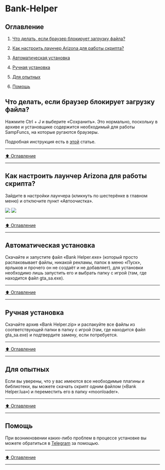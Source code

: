 # Bank-Helper

## Оглавление

1. [Что делать, если браузер блокирует загрузку файла?](#что-делать-если-браузер-блокирует-загрузку-файла)
2. [Как настроить лаунчер Arizona для работы скрипта?](#как-настроить-лаунчер-arizona-для-работы-скрипта)

3. [Автоматическая установка](#автоматическая-установка)

4. [Ручная установка](#ручная-установка)

5. [Для опытных](#для-опытных)

6. [Помощь](#помощь)

## Что делать, если браузер блокирует загрузку файла?
Нажмите Ctrl + J и выберите «Сохранить». Это нормально, поскольку в архиве и установщике содержится необходимый для работы SampFuncs, на которые ругаются браузеры.

Подробная инструкция есть в [этой](https://soft-setup.ru/razreshit-skachivanie-fajla-kotoryj-google-chrome-blokiruet/) статье.
____
[:arrow_up: Оглавление](#оглавление) 
____
## Как настроить лаунчер Arizona для работы скрипта?
Зайдите в настройки лаунчера (кликнуть по шестерёнке в главном меню) и отключите пункт «Автоочистка».

![](https://i.imgur.com/HCC1eId.png)
![](https://i.imgur.com/V0mb2ez.png)
____
[:arrow_up: Оглавление](#оглавление) 
____
## Автоматическая установка
Скачайте и запустите файл «Bank Helper.exe» (который просто распаковывает файлы, никакой рекламы, папок в меню «Пуск», ярлыков и прочего он не создаёт и не добавляет), для установки необходимо лишь запустить его и выбрать папку с игрой (там, где находится файл gta_sa.exe).
____
[:arrow_up: Оглавление](#оглавление) 
____
## Ручная установка
Скачайте архив «Bank Helper.zip» и распакуйте все файлы из соответствующей папки в папку с игрой (там, где находится файл gta_sa.exe) и подтвердите замену, если потребуется.
____
[:arrow_up: Оглавление](#оглавление) 
____
## Для опытных
Если вы уверены, что у вас имеются все необходимые плагины и библиотеки, вы можете скачать скрипт одним файлом («Bank Helper.lua») и переместить его в папку «moonloader».
____
[:arrow_up: Оглавление](#оглавление) 
____
## Помощь
При возникновении каких-либо проблем в процессе установке вы можете обратиться в [Telegram](https://t.me/celenthead) за помощью.
____
[:arrow_up: Оглавление](#оглавление) 
____
